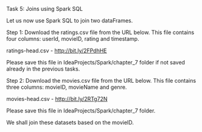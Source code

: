 Task 5: Joins using Spark SQL

Let us now use Spark SQL to join two dataFrames.

Step 1: Download the ratings.csv file from the URL below. This file contains four columns: userId, movieID, rating and timestamp.

ratings-head.csv - http://bit.ly/2FPdhHE

Please save this file in IdeaProjects/Spark/chapter_7 folder if not saved already in the previous tasks.

Step 2: Download the movies.csv file from the URL below. This file contains three columns: movieID, movieName and genre.

movies-head.csv - http://bit.ly/2RTg72N

Please save this file in IdeaProjects/Spark/chapter_7 folder. 

We shall join these datasets based on the movieID.
